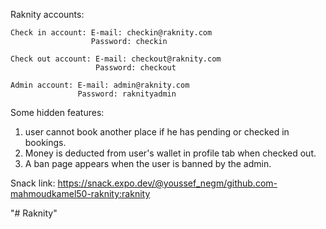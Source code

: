 Raknity accounts:

    Check in account: E-mail: checkin@raknity.com
                      Password: checkin
                  
    Check out account: E-mail: checkout@raknity.com
                       Password: checkout       

    Admin account: E-mail: admin@raknity.com
                   Password: raknityadmin     


Some hidden features:

1. user cannot book another place if he has pending or checked in bookings.
2. Money is deducted from user's wallet in profile tab when checked out.
3. A ban page appears when the user is banned by the admin. 


Snack link: https://snack.expo.dev/@youssef_negm/github.com-mahmoudkamel50-raknity:raknity

"# Raknity" 
